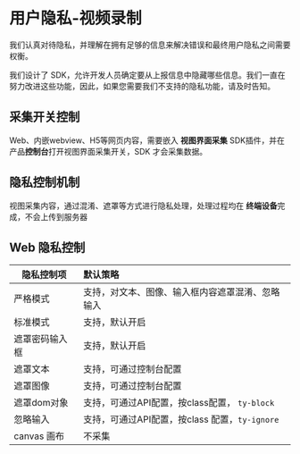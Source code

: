 # 用户隐私-视频录制

我们认真对待隐私，并理解在拥有足够的信息来解决错误和最终用户隐私之间需要权衡。

我们设计了 SDK，允许开发人员确定要从上报信息中隐藏哪些信息。我们一直在努力改进这些功能，因此，如果您需要我们不支持的隐私功能，请及时告知。

## 采集开关控制

Web、内嵌webview、H5等网页内容，需要嵌入 **视图界面采集** SDK插件，并在产品**控制台**打开视图界面采集开关，SDK 才会采集数据。

## 隐私控制机制

视图采集内容，通过混淆、遮罩等方式进行隐私处理，处理过程均在 **终端设备**完成，不会上传到服务器

## Web 隐私控制

| 隐私控制项     | 默认策略                                         |
| -------------- | :----------------------------------------------- |
| 严格模式       | 支持，对文本、图像、输入框内容遮罩混淆、忽略输入 |
| 标准模式       | 支持，默认开启                                   |
| 遮罩密码输入框 | 支持，默认开启                                   |
| 遮罩文本       | 支持，可通过控制台配置                           |
| 遮罩图像       | 支持，可通过控制台配置                           |
| 遮罩dom对象    | 支持，可通过API配置，按class配置， `ty-block`    |
| 忽略输入       | 支持，可通过API配置，按class 配置，`ty-ignore`   |
| canvas 画布    | 不采集                                           |

